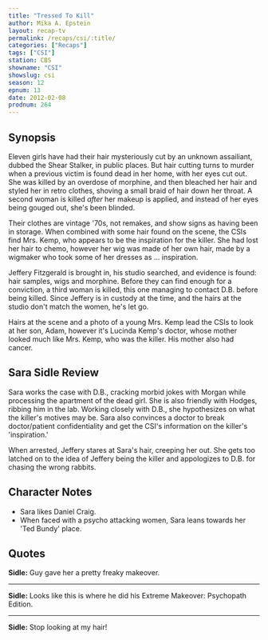 ```yaml
---
title: "Tressed To Kill"
author: Mika A. Epstein
layout: recap-tv
permalink: /recaps/csi/:title/
categories: ["Recaps"]
tags: ["CSI"]
station: CBS
showname: "CSI"
showslug: csi
season: 12  
epnum: 13  
date: 2012-02-08
prodnum: 264  
---
```


## Synopsis

Eleven girls have had their hair mysteriously cut by an unknown assailiant, dubbed the Shear Stalker, in public places. But hair cutting turns to murder when a previous victim is found dead in her home, with her eyes cut out. She was killed by an overdose of morphine, and then bleached her hair and styled her in retro clothes, shoving a small braid of hair down her throat. A second woman is killed _after_ her makeup is applied, and instead of her eyes being gouged out, she's been blinded.

Their clothes are vintage '70s, not remakes, and show signs as having been in storage. When combined with some hair found on the scene, the CSIs find Mrs. Kemp, who appears to be the inspiration for the killer. She had lost her hair to chemo, however her wig was made of her own hair, made by a wigmaker who took some of her dresses as ... inspiration.

Jeffery Fitzgerald is brought in, his studio searched, and evidence is found: hair samples, wigs and morphine. Before they can find enough for a conviction, a third woman is killed, this one managing to contact D.B. before being killed. Since Jeffery is in custody at the time, and the hairs at the studio don't match the women, he's let go.

Hairs at the scene and a photo of a young Mrs. Kemp lead the CSIs to look at her son, Adam, however it's Lucinda Kemp's doctor, whose mother looked much like Mrs. Kemp, who was the killer. His mother also had cancer.

## Sara Sidle Review

Sara works the case with D.B., cracking morbid jokes with Morgan while processing the apartment of the dead girl. She is also friendly with Hodges, ribbing him in the lab. Working closely with D.B., she hypothesizes on what the killer's motives may be. Sara also convinces a doctor to break doctor/patient confidentiality and get the CSI's information on the killer's 'inspiration.'

When arrested, Jeffery stares at Sara's hair, creeping her out. She gets too latched on to the idea of Jeffery being the killer and appologizes to D.B. for chasing the wrong rabbits.

## Character Notes

* Sara likes Daniel Craig.  
* When faced with a psycho attacking women, Sara leans towards her 'Ted Bundy' place.

## Quotes

**Sidle:** Guy gave her a pretty freaky makeover.  

* * *

**Sidle:** Looks like this is where he did his Extreme Makeover: Psychopath Edition.  

* * *

**Sidle:** Stop looking at my hair!